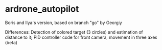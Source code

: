 # ardrone_autopilot

Boris and Ilya's version, based on branch "go" by Georgiy

Differences:
    Detection of colored target (3 circles) and estimation of distance to it;
    PID controller code for front camera, movement in three axes (beta)

